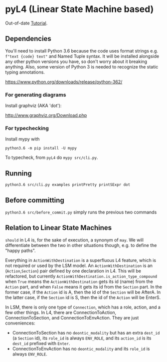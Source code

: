 # pyL4 (Linear State Machine based)

Out-of-date [Tutorial](https://github.com/legalese/legalese-compiler/blob/master/linear_state_machine_language/LSM2_tutorial.md).

<!-- Most of the [example contracts](https://github.com/legalese/legalese-compiler/tree/master/linear_state_machine_language/examplesLSM2) are problems from Tom Hvitved's PhD thesis. He wrote executable contracts in the language CSL that he developed. CSL influenced L4/LSM, but in the end they use quite different approaches.  -->

## Dependencies
You'll need to install Python 3.6 because the code uses format strings e.g. `f"text {code} text"` and Named Tuple syntax. It will be installed alongside any other python versions you have, so don't worry about it breaking anything. Also, some version of Python 3 is needed to recognize the static typing annotations. 

https://www.python.org/downloads/release/python-362/

### For generating diagrams
Install graphviz (AKA 'dot'):

http://www.graphviz.org/Download.php

### For typechecking
Install mypy with 

`python3.6 -m pip install -U mypy`

To typecheck, from `pyL4` do `mypy src/cli.py`.

## Running
`python3.6 src/cli.py examples printPretty printSExpr dot`

## Before committing 
`python3.6 src/before_commit.py` simply runs the previous two commands

## Relation to Linear State Machines

`should` in L4 is, for the sake of execution, a synonym of `may`. We will differentiate between the two in other situations though, e.g. to define the "happy paths".

Everything in `ActionWithDestination` is a superfluous L4 feature, which is not required or used by the LSM model. An `ActionWithDestination` is an (`Action`,`Section`) pair defined by one declaration in L4. This will be refactored, but currently `ActionWithDestination.is_action_type_compound` when `True` means the `ActionWithDestination` gets its id (name) from the `Action` part, and when `False` means it gets its id from the `Section` part. In the former case, if the `Action` id is A, then the id of the `Section` will be AfterA. In the latter case, if the `Section` id is S, then the id of the `Action` will be EnterS.

In LSM, there is only one type of `Connection`, which has a role, action, and a few other things.
In L4, there are ConnectionToAction, ConnectionToSection, and ConnectionToEnvAction. They are just conveniences:

* ConnectionToSection has no `deontic_modality` but has an extra `dest_id` (a `Section` id), its `role_id` is always `ENV_ROLE`, and its `action_id` is its `dest_id` prefixed with `Enter`.
* ConnectionToEnvAction has no `deontic_modality` and its `role_id` is always `ENV_ROLE`.

